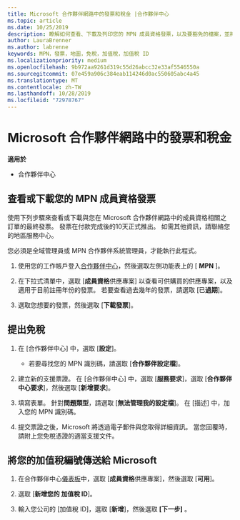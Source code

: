 ```yaml
---
title: Microsoft 合作夥伴網路中的發票和稅金 |合作夥伴中心
ms.topic: article
ms.date: 10/25/2019
description: 瞭解如何查看、下載及列印您的 MPN 成員資格發票，以及要豁免的檔案，並將您的加值稅識別碼號碼傳送給 Microsoft。
author: LauraBrenner
ms.author: labrenne
keywords: MPN，發票，地圖，免稅，加值稅，加值稅 ID
ms.localizationpriority: medium
ms.openlocfilehash: 9b972aa9261d319c55d26abcc32e33af5546550a
ms.sourcegitcommit: 07e459a906c384eab114246d0ac550605abc4a45
ms.translationtype: MT
ms.contentlocale: zh-TW
ms.lasthandoff: 10/28/2019
ms.locfileid: "72978767"
---
```

# <a name="invoices-and-taxes-in-the-microsoft-partner-network"></a>Microsoft 合作夥伴網路中的發票和稅金

**適用於**

-  合作夥伴中心

## <a name="view-or-download-your-mpn-membership-invoice"></a>查看或下載您的 MPN 成員資格發票

使用下列步驟來查看或下載與您在 Microsoft 合作夥伴網路中的成員資格相關之訂單的最終發票。 發票在付款完成後的10天正式推出。 如需其他資訊，請聯絡您的地區服務中心。  

您必須是全域管理員或 MPN 合作夥伴系統管理員，才能執行此程式。 

1.  使用您的工作帳戶登入[合作夥伴中心](https://partner.microsoft.com/en-us/dashboard/home)，然後選取左側功能表上的 [ **MPN** ]。

4.  在下拉式清單中，選取 [**成員資格**供應專案] 以查看可供購買的供應專案，以及適用于目前註冊年份的發票。 若要查看過去幾年的發票，請選取 [已**過期**]。

6.  選取您想要的發票，然後選取 [**下載發票**]。 

## <a name="file-a-tax-exemption"></a>提出免稅

1.  在 [合作夥伴中心] 中，選取 [**設定**]。
    - 若要尋找您的 MPN 識別碼，請選取 [**合作夥伴設定檔**]。

2.  建立新的支援票證。 在 [合作夥伴中心] 中，選取 [**服務要求**]，選取 [**合作夥伴中心要求**]，然後選取 [**新增要求**]。

3.  填寫表單。 針對**問題類型**，請選取 [**無法管理我的設定檔**]。 在 [描述] 中，加入您的 MPN 識別碼。

4.  提交票證之後，Microsoft 將透過電子郵件與您取得詳細資訊。 當您回覆時，請附上您免稅憑證的適當支援文件。

## <a name="send-microsoft-your-vat-id-number"></a>將您的加值稅編號傳送給 Microsoft

1.  在合作夥伴中心[儀表板](https://partner.microsoft.com/en-us/dashboard/home)中，選取 [**成員資格**供應專案]，然後選取 [**可用**]。 

2.  選取 [**新增您的 加值稅 ID**]。 

3.  輸入您公司的 [加值稅 ID]，選取 [**新增**]，然後選取 **[下一步]** 。 

